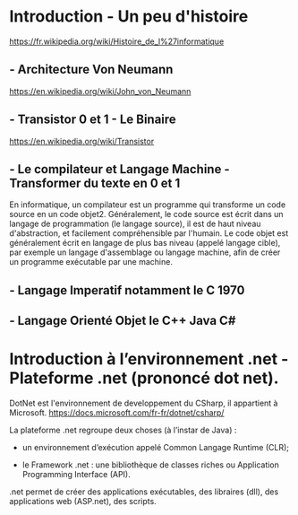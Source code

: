 # Introduction - Un peu d'histoire

https://fr.wikipedia.org/wiki/Histoire_de_l%27informatique

## - Architecture Von Neumann
https://en.wikipedia.org/wiki/John_von_Neumann

## - Transistor 0 et 1 - Le Binaire
https://en.wikipedia.org/wiki/Transistor

## - Le compilateur et Langage Machine - Transformer du texte en 0 et 1
En informatique, un compilateur est un programme qui transforme un code source en un code objet2. 
Généralement, le code source est écrit dans un langage de programmation (le langage source),
il est de haut niveau d'abstraction, et facilement compréhensible par l'humain. Le code objet est généralement écrit en langage de plus bas niveau (appelé langage cible), 
par exemple un langage d'assemblage ou langage machine, afin de créer un programme exécutable par une machine.

## - Langage Imperatif notamment le C 1970

## - Langage Orienté Objet le C++ Java C#


# Introduction à l’environnement .net - Plateforme .net (prononcé dot net).

DotNet est l'environnement de developpement du CSharp, il appartient à Microsoft.
https://docs.microsoft.com/fr-fr/dotnet/csharp/

La plateforme .net regroupe deux choses (à l’instar de Java) :

- un environnement d’exécution appelé Common Langage Runtime (CLR);

- le Framework .net : une bibliothèque de classes riches ou Application Programming Interface (API).

.net permet de créer des applications exécutables, des libraires (dll), des applications web (ASP.net), des scripts.

